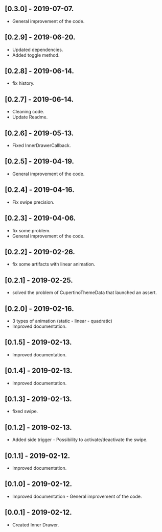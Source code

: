 ## [0.3.0] - 2019-07-07.

* General improvement of the code.

## [0.2.9] - 2019-06-20.

* Updated dependencies.
* Added toggle method.

## [0.2.8] - 2019-06-14.

* fix history.

## [0.2.7] - 2019-06-14.

* Cleaning code.
* Update Readme.

## [0.2.6] - 2019-05-13.

* Fixed InnerDrawerCallback.

## [0.2.5] - 2019-04-19.

* General improvement of the code.

## [0.2.4] - 2019-04-16.

* Fix swipe precision.

## [0.2.3] - 2019-04-06.

* fix some problem.
* General improvement of the code.

## [0.2.2] - 2019-02-26.

* fix some artifacts with linear animation.

## [0.2.1] - 2019-02-25.

* solved the problem of CupertinoThemeData that launched an assert.

## [0.2.0] - 2019-02-16.

* 3 types of animation (static - linear - quadratic) 
* Improved documentation.

## [0.1.5] - 2019-02-13.

* Improved documentation.

## [0.1.4] - 2019-02-13.

* Improved documentation.

## [0.1.3] - 2019-02-13.

* fixed swipe.

## [0.1.2] - 2019-02-13.

* Added side trigger - Possibility to activate/deactivate the swipe.

## [0.1.1] - 2019-02-12.

* Improved documentation.

## [0.1.0] - 2019-02-12.

* Improved documentation - General improvement of the code.

## [0.0.1] - 2019-02-12.

* Created Inner Drawer.
